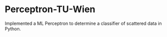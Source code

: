 # Perceptron-TU-Wien
Implemented a ML Perceptron to determine a classifier of scattered data in Python. 
